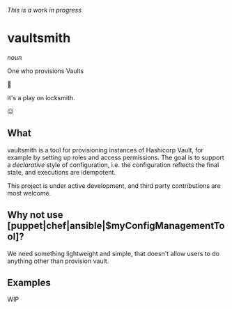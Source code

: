 _This is a work in progress_

vaultsmith
==========

_noun_

One who provisions Vaults


🤨

It's a play on locksmith.

😑

What
----

vaultsmith is a tool for provisioning instances of Hashicorp Vault, for 
example by setting up roles and access permissions. The goal is to support a 
_declarative_ style of configuration, i.e. the configuration reflects the 
final state, and executions are idempotent.

This project is under active development, and third party contributions are 
most welcome.


Why not use [puppet|chef|ansible|$myConfigManagementTool]?
--------------------------------------------------------
We need something lightweight and simple, that doesn't allow users to do 
anything other than provision vault.


Examples
--------

WIP

